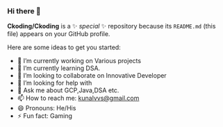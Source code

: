### Hi there 👋


**Ckoding/Ckoding** is a ✨ _special_ ✨ repository because its `README.md` (this file) appears on your GitHub profile.

Here are some ideas to get you started:

- 🔭 I’m currently working on Various projects
- 🌱 I’m currently learning DSA.
- 👯 I’m looking to collaborate on Innovative Developer
- 🤔 I’m looking for help with 
- 💬 Ask me about GCP,Java,DSA etc.
- 📫 How to reach me: kunalvvs@gmail.com
- 😄 Pronouns: He/His
- ⚡ Fun fact: Gaming 

